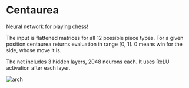 # Centaurea

Neural network for playing chess!

The input is flattened matrices for all 12 possible piece types. For a given position centaurea returns evaluation in range [0, 1]. 0 means win for the side, whose move it is.

The net includes 3 hidden layers, 2048 neurons each. It uses ReLU activation after each layer.

![arch](https://i.imgur.com/0plKaGJ.png)
